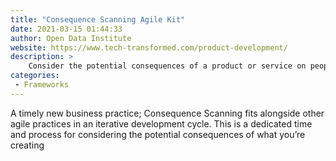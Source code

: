 ```yaml
---
title: "Consequence Scanning Agile Kit"
date: 2021-03-15 01:44:33
author: Open Data Institute
website: https://www.tech-transformed.com/product-development/
description: >
    Consider the potential consequences of a product or service on people, communities and the planet.
categories:
 - Frameworks
---
```


A timely new business practice; Consequence Scanning fits alongside other agile practices in an iterative development cycle. This is a dedicated time and process for considering the potential consequences of what you’re creating
